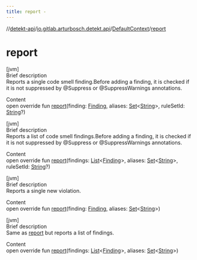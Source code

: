 ```yaml
---
title: report -
---
```

//[detekt-api](../../index.md)/[io.gitlab.arturbosch.detekt.api](../index.md)/[DefaultContext](index.md)/[report](report.md)



# report  
[jvm]  
Brief description  
Reports a single code smell finding.Before adding a finding, it is checked if it is not suppressed by @Suppress or @SuppressWarnings annotations.  
  
  
Content  
open override fun [report](report.md)(finding: [Finding](../-finding/index.md), aliases: [Set](https://kotlinlang.org/api/latest/jvm/stdlib/kotlin.collections/-set/index.html)<[String](https://kotlinlang.org/api/latest/jvm/stdlib/kotlin/-string/index.html)>, ruleSetId: [String](https://kotlinlang.org/api/latest/jvm/stdlib/kotlin/-string/index.html)?)  


[jvm]  
Brief description  
Reports a list of code smell findings.Before adding a finding, it is checked if it is not suppressed by @Suppress or @SuppressWarnings annotations.  
  
  
Content  
open override fun [report](report.md)(findings: [List](https://kotlinlang.org/api/latest/jvm/stdlib/kotlin.collections/-list/index.html)<[Finding](../-finding/index.md)>, aliases: [Set](https://kotlinlang.org/api/latest/jvm/stdlib/kotlin.collections/-set/index.html)<[String](https://kotlinlang.org/api/latest/jvm/stdlib/kotlin/-string/index.html)>, ruleSetId: [String](https://kotlinlang.org/api/latest/jvm/stdlib/kotlin/-string/index.html)?)  


[jvm]  
Brief description  
Reports a single new violation.  
  
  
Content  
open override fun [report](report.md)(finding: [Finding](../-finding/index.md), aliases: [Set](https://kotlinlang.org/api/latest/jvm/stdlib/kotlin.collections/-set/index.html)<[String](https://kotlinlang.org/api/latest/jvm/stdlib/kotlin/-string/index.html)>)  


[jvm]  
Brief description  
Same as [report](report.md) but reports a list of findings.  
  
  
Content  
open override fun [report](report.md)(findings: [List](https://kotlinlang.org/api/latest/jvm/stdlib/kotlin.collections/-list/index.html)<[Finding](../-finding/index.md)>, aliases: [Set](https://kotlinlang.org/api/latest/jvm/stdlib/kotlin.collections/-set/index.html)<[String](https://kotlinlang.org/api/latest/jvm/stdlib/kotlin/-string/index.html)>)  



